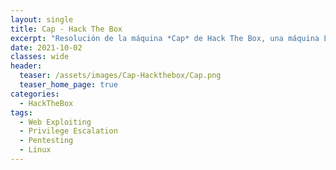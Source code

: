 ```yaml
---
layout: single
title: Cap - Hack The Box
excerpt: "Resolución de la máquina *Cap* de Hack The Box, una máquina Linux de dificultad fácil según la plataforma en la cual encontramos varios archivos con extensión pcap, de captura de tráfico de red, y en uno de ellos logramos ver credenciales ftp en texto claro para acceder a la máquina por ssh. Luego nos aprovechamos de las capabilities cap_setuid aplicadas al binario python3.8 para elevar privilegios y convertirnos en el usuario root."
date: 2021-10-02
classes: wide
header:
  teaser: /assets/images/Cap-Hackthebox/Cap.png
  teaser_home_page: true
categories:
  - HackTheBox
tags:
  - Web Exploiting
  - Privilege Escalation
  - Pentesting
  - Linux
---
```


